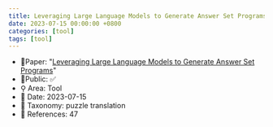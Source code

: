 ```yaml
---
title: Leveraging Large Language Models to Generate Answer Set Programs
date: 2023-07-15 00:00:00 +0800
categories: [tool]
tags: [tool]
---
```


- 📙Paper: "[Leveraging Large Language Models to Generate Answer Set Programs](https://arxiv.org/abs/2307.07699)"
- 🔑Public: ✅
- ⚲ Area: Tool
- 📅 Date: 2023-07-15
- 🔎 Taxonomy: puzzle translation
- 📝 References: 47
